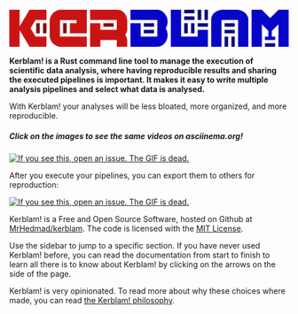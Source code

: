
![If you want it, Kerblam it!](https://raw.githubusercontent.com/MrHedmad/kerblam/main/docs/images/logo.png)

**Kerblam! is a Rust command line tool to manage the execution of scientific data
analysis, where having reproducible results and sharing the executed pipelines
is important. It makes it easy to write multiple analysis pipelines and select
what data is analysed.**

With Kerblam! your analyses will be less bloated, more organized, and more
reproducible.

##### Click on the images to see the same videos on asciinema.org!

[![If you see this, open an issue. The GIF is dead.](https://s9.gifyu.com/images/SFNkp.gif)](https://asciinema.org/a/641448)

After you execute your pipelines, you can export them to others for reproduction:

[![If you see this, open an issue. The GIF is dead.](https://s9.gifyu.com/images/SF6tA.gif)](https://asciinema.org/a/643038)

Kerblam! is a Free and Open Source Software, hosted on Github at 
[MrHedmad/kerblam](https://github.com/MrHedmad/kerblam).
The code is licensed with the [MIT License](https://github.com/MrHedmad/kerblam/blob/main/LICENSE).

Use the sidebar to jump to a specific section.
If you have never used Kerblam! before, you can read the documentation from start
to finish to learn all there is to know about Kerblam! by clicking on the arrows
on the side of the page.

Kerblam! is very opinionated. To read more about why these choices where made,
you can read [the Kerblam! philosophy](philosophy.html).
